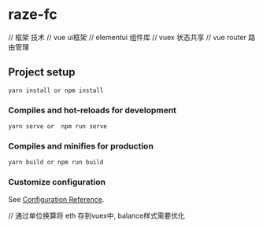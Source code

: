 # raze-fc

// 框架 技术 
// vue ui框架
// elementui 组件库
// vuex 状态共享
// vue router 路由管理
## Project setup
```
yarn install or npm install
```

### Compiles and hot-reloads for development
```
yarn serve or  npm run serve
```

### Compiles and minifies for production
```
yarn build or npm run build
```
### Customize configuration
See [Configuration Reference](https://cli.vuejs.org/config/).

// 通过单位换算将 eth 存到vuex中, balance样式需要优化 